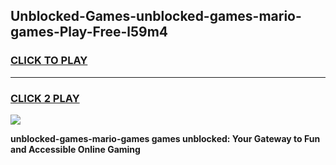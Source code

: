 
## Unblocked-Games-unblocked-games-mario-games-Play-Free-l59m4
<h3>
<a href="https://premium76.site?title=unblocked-games-mario-games&ref=21A">CLICK TO PLAY</a></h3>
<hr>

<h3>
<a href="https://premium76.site?title=unblocked-games-mario-games&ref=21A">CLICK 2 PLAY</a>
  
</h3>

<a href="https://premium76.site?title=unblocked-games-mario-games&ref=21A"><img src="https://clearcache.store/games.png"></a>


**unblocked-games-mario-games games unblocked: Your Gateway to Fun and Accessible Online Gaming**
